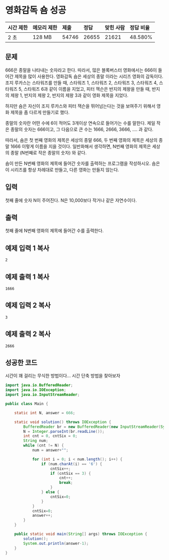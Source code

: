# 영화감독 숌 성공

| 시간 제한 | 메모리 제한 | 제출  | 정답  | 맞힌 사람 | 정답 비율 |
| :-------- | :---------- | :---- | :---- | :-------- | :-------- |
| 2 초      | 128 MB      | 54746 | 26655 | 21621     | 48.580%   |

## 문제

666은 종말을 나타내는 숫자라고 한다. 따라서, 많은 블록버스터 영화에서는 666이 들어간 제목을 많이 사용한다. 영화감독 숌은 세상의 종말 이라는 시리즈 영화의 감독이다. 조지 루카스는 스타워즈를 만들 때, 스타워즈 1, 스타워즈 2, 스타워즈 3, 스타워즈 4, 스타워즈 5, 스타워즈 6과 같이 이름을 지었고, 피터 잭슨은 반지의 제왕을 만들 때, 반지의 제왕 1, 반지의 제왕 2, 반지의 제왕 3과 같이 영화 제목을 지었다.

하지만 숌은 자신이 조지 루카스와 피터 잭슨을 뛰어넘는다는 것을 보여주기 위해서 영화 제목을 좀 다르게 만들기로 했다.

종말의 숫자란 어떤 수에 6이 적어도 3개이상 연속으로 들어가는 수를 말한다. 제일 작은 종말의 숫자는 666이고, 그 다음으로 큰 수는 1666, 2666, 3666, .... 과 같다.

따라서, 숌은 첫 번째 영화의 제목은 세상의 종말 666, 두 번째 영화의 제목은 세상의 종말 1666 이렇게 이름을 지을 것이다. 일반화해서 생각하면, N번째 영화의 제목은 세상의 종말 (N번째로 작은 종말의 숫자) 와 같다.

숌이 만든 N번째 영화의 제목에 들어간 숫자를 출력하는 프로그램을 작성하시오. 숌은 이 시리즈를 항상 차례대로 만들고, 다른 영화는 만들지 않는다.

## 입력

첫째 줄에 숫자 N이 주어진다. N은 10,000보다 작거나 같은 자연수이다.

## 출력

첫째 줄에 N번째 영화의 제목에 들어간 수를 출력한다.

## 예제 입력 1 복사

```
2
```

## 예제 출력 1 복사

```
1666
```

## 예제 입력 2 복사

```
3
```

## 예제 출력 2 복사

```
2666
```



## 성공한 코드

시간이 꽤 걸리는 무식한 방법이다... 시간 단축 방법을 찾아보자

~~~java
import java.io.BufferedReader;
import java.io.IOException;
import java.io.InputStreamReader;

public class Main {

    static int N, answer = 666;

    static void solution() throws IOException {
        BufferedReader br = new BufferedReader(new InputStreamReader(System.in));
        N = Integer.parseInt(br.readLine());
        int cnt = 0, cntSix = 0;
        String num;
        while (cnt != N) {
            num = answer+"";

            for (int i = 0; i < num.length(); i++) {
                if (num.charAt(i) == '6') {
                    cntSix++;
                    if (cntSix == 3) {
                        cnt++;
                        break;
                    }
                } else {
                    cntSix=0;
                }
            }
            cntSix=0;
            answer++;
        }
    }

    public static void main(String[] args) throws IOException {
        solution();
        System.out.println(answer-1);
    }
}
~~~

